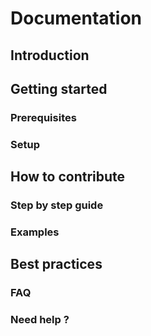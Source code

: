 # Documentation
## Introduction


## Getting started
### Prerequisites

### Setup


## How to contribute
### Step by step guide

### Examples


## Best practices
### FAQ

### Need help ?


